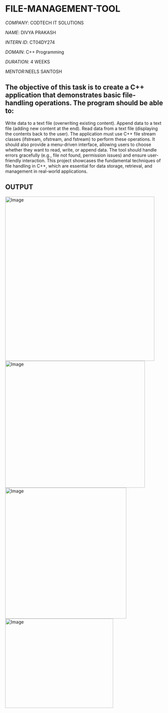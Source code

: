 # FILE-MANAGEMENT-TOOL

*COMPANY*: CODTECH IT SOLUTIONS

*NAME*: DIVYA PRAKASH

*INTERN ID*: CT04DY274

*DOMAIN*: C++ Programming

*DURATION*: 4 WEEKS

*MENTOR*:NEELS SANTOSH

## The objective of this task is to create a C++ application that demonstrates basic file-handling operations. The program should be able to:
Write data to a text file (overwriting existing content).
Append data to a text file (adding new content at the end).
Read data from a text file (displaying the contents back to the user).
The application must use C++ file stream classes (ifstream, ofstream, and fstream) to perform these operations. It should also provide a menu-driven interface, allowing users to choose whether they want to read, write, or append data. The tool should handle errors gracefully (e.g., file not found, permission issues) and ensure user-friendly interaction.
This project showcases the fundamental techniques of file handling in C++, which are essential for data storage, retrieval, and management in real-world applications. 

## OUTPUT


<img width="474" height="522" alt="Image" src="https://github.com/user-attachments/assets/b962babb-a8a6-402e-9ebf-fb529d060384" />
<img width="444" height="403" alt="Image" src="https://github.com/user-attachments/assets/55ae95f2-0fa3-4e9c-b831-468ae09493d7" />
<img width="385" height="416" alt="Image" src="https://github.com/user-attachments/assets/d827a58e-c6b5-4155-a737-c5d7a8ec3cb1" />
<img width="343" height="284" alt="Image" src="https://github.com/user-attachments/assets/544666bf-35ae-46f6-bc77-14ed87296771" />
